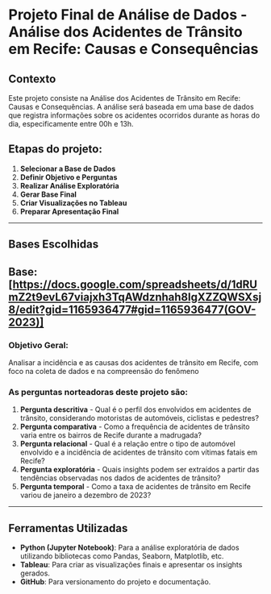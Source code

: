 # Projeto Final de Análise de Dados - Análise dos Acidentes de Trânsito em Recife: Causas e Consequências

## Contexto  
Este projeto consiste na Análise dos Acidentes de Trânsito em Recife: Causas e Consequências. A análise será baseada em uma base de dados que registra informações sobre os acidentes ocorridos durante as horas do dia, especificamente entre 00h e 13h.

## Etapas do projeto:
1. **Selecionar a Base de Dados**
2. **Definir Objetivo e Perguntas**
3. **Realizar Análise Exploratória**
4. **Gerar Base Final** 
5. **Criar Visualizações no Tableau**
6. **Preparar Apresentação Final** 
---

## Bases Escolhidas  
**Base**: [https://docs.google.com/spreadsheets/d/1dRUmZ2t9evL67viajxh3TqAWdznhah8lgXZZQWSXsj8/edit?gid=1165936477#gid=1165936477(GOV-2023)] 
---
 
### Objetivo Geral:
Analisar a incidência e as causas dos acidentes de trânsito em Recife, com foco na coleta de dados e na compreensão do fenômeno

### As perguntas norteadoras deste projeto são:   
1. **Pergunta descritiva** - Qual é o perfil dos envolvidos em acidentes de trânsito, considerando motoristas de automóveis, ciclistas e pedestres?
2. **Pergunta comparativa** - Como a frequência de acidentes de trânsito varia entre os bairros de Recife durante a madrugada?  
3. **Pergunta relacional** - Qual é a relação entre o tipo de automóvel envolvido e a incidência de acidentes de trânsito com vítimas fatais em Recife? 
4. **Pergunta exploratória** - Quais insights podem ser extraídos a partir das tendências observadas nos dados de acidentes de trânsito?
5. **Pergunta temporal** - Como a taxa de acidentes de trânsito em Recife variou de janeiro a dezembro de 2023?

---

## Ferramentas Utilizadas  
- **Python (Jupyter Notebook)**: Para a análise exploratória de dados utilizando bibliotecas como Pandas, Seaborn, Matplotlib, etc.  
- **Tableau**: Para criar as visualizações finais e apresentar os insights gerados.  
- **GitHub**: Para versionamento do projeto e documentação.  
